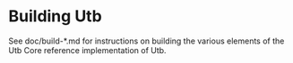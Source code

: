 Building Utb
=============

See doc/build-*.md for instructions on building the various
elements of the Utb Core reference implementation of Utb.
